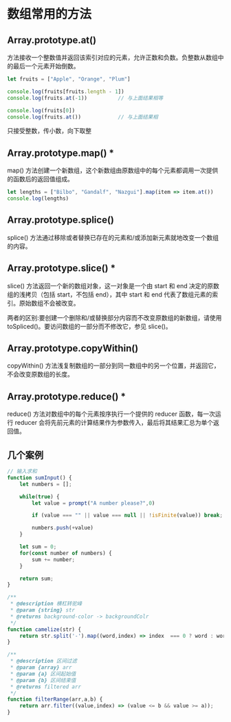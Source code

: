 # 数组常用的方法

## Array.prototype.at()

方法接收一个整数值并返回该索引对应的元素，允许正数和负数。负整数从数组中的最后一个元素开始倒数。

```javascript
let fruits = ["Apple", "Orange", "Plum"]

console.log(fruits[fruits.length - 1])
console.log(fruits.at(-1))          // 与上面结果相等

console.log(fruits[0])
console.log(fruits.at())            // 与上面结果相

```

只接受整数，传小数，向下取整

## Array.prototype.map() *

map() 方法创建一个新数组，这个新数组由原数组中的每个元素都调用一次提供的函数后的返回值组成。

```javascript
let lengths = ["Bilbo", "Gandalf", "Nazgui"].map(item => item.at())
console.log(lengths)
```

## Array.prototype.splice()

splice() 方法通过移除或者替换已存在的元素和/或添加新元素就地改变一个数组的内容。

## Array.prototype.slice() *

slice() 方法返回一个新的数组对象，这一对象是一个由 start 和 end 决定的原数组的浅拷贝（包括 start，不包括 end），其中 start 和 end 代表了数组元素的索引。原始数组不会被改变。

两者的区别:要创建一个删除和/或替换部分内容而不改变原数组的新数组，请使用 toSpliced()。要访问数组的一部分而不修改它，参见 slice()。

## Array.prototype.copyWithin()

copyWithin() 方法浅复制数组的一部分到同一数组中的另一个位置，并返回它，不会改变原数组的长度。

## Array.prototype.reduce() *

reduce() 方法对数组中的每个元素按序执行一个提供的 reducer 函数，每一次运行 reducer 会将先前元素的计算结果作为参数传入，最后将其结果汇总为单个返回值。

## 几个案例

```javascript
// 输入求和
function sumInput() {
    let numbers = [];  

    while(true) {
        let value = prompt("A number please?",0)

        if (value === "" || value === null || !isFinite(value)) break;

        numbers.push(+value)
    }

    let sum = 0;
    for(const number of numbers) {
        sum += number;
    }

    return sum;
}

/**
 * @description 横杠转驼峰
 * @param {string} str 
 * @returns background-color -> backgroundColr
 */
function camelize(str) {
    return str.split('-').map((word,index) => index  === 0 ? word : word[0].toUpperCase() + word.slice(1)).join("");
}

/**
 * @description 区间过滤
 * @param {array} arr
 * @param {a} 区间起始值
 * @param {b} 区间结束值
 * @returns filtered arr
 */
function filterRange(arr,a,b) {
    return arr.filter((value,index) => (value <= b && value >= a));
}
```
